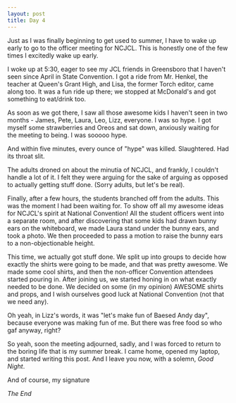 ```yaml
---
layout: post
title: Day 4
---
```

Just as I was finally beginning to get used to summer, I have to wake up early to go to the officer meeting for NCJCL. This is honestly one of the few times I excitedly wake up early. 

I woke up at 5:30, eager to see my JCL friends in Greensboro that I haven't seen since April in State Convention. I got a ride from Mr. Henkel, the teacher at Queen's Grant High, and Lisa, the former Torch editor, came along too. It was a fun ride up there; we stopped at McDonald's and got something to eat/drink too. 

As soon as we got there, I saw all those awesome kids I haven't seen in two months - James, Pete, Laura, Leo, Lizz, everyone. I was so hype. I got myself some strawberries and Oreos and sat down, anxiously waiting for the meeting to being. I was sooooo hype.

And within five minutes, every ounce of "hype" was killed. Slaughtered. Had its throat slit. 

The adults droned on about the minutia of NCJCL, and frankly, I couldn't handle a lot of it. I felt they were arguing for the sake of arguing as opposed to actually getting stuff done. (Sorry adults, but let's be real).

Finally, after a few hours, the students branched off from the adults. This was the moment I had been waiting for. To show off all my awesome ideas for NCJCL's spirit at National Convention! All the student officers went into a separate room, and after discovering that some kids had drawn bunny ears on the whiteboard, we made Laura stand under the bunny ears, and took a photo. We then proceeded to pass a motion to raise the bunny ears to a non-objectionable height. 

This time, we actually got stuff done. We split up into groups to decide how exactly the shirts were going to be made, and that was pretty awesome. We made some cool shirts, and then the non-officer Convention attendees started pouring in. After joining us, we started honing in on what exactly needed to be done. We decided on some (in my opinion) AWESOME shirts and props, and I wish ourselves good luck at National Convention (not that we need any). 

Oh yeah, in Lizz's words, it was "let's make fun of Baesed Andy day", because everyone was making fun of me. But there was free food so who gaf anyway, right?

So yeah, soon the meeting adjourned, sadly, and I was forced to return to the boring life that is my summer break. I came home, opened my laptop, and started writing this post. And I leave you now, with a solemn, *Good Night*.

And of course, my signature

*The End*